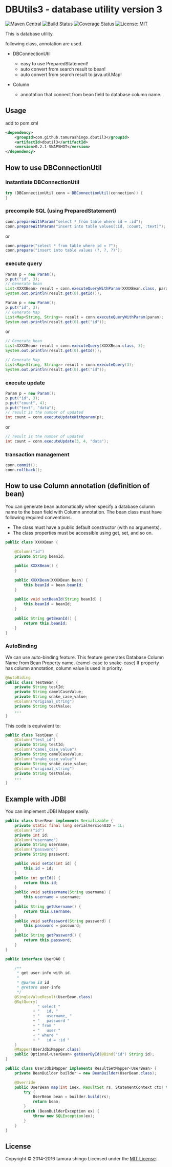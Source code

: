 DBUtils3  - database utility version 3
======================================

[![Maven Central](https://maven-badges.herokuapp.com/maven-central/com.github.tamurashingo.dbutil3/dbutil3/badge.svg)](https://maven-badges.herokuapp.com/maven-central/com.github.tamurashingo.dbutil3/dbutil3)
[![Build Status](https://travis-ci.org/tamurashingo/dbutils3.svg?branch=master)](https://travis-ci.org/tamurashingo/dbutils3)
[![Coverage Status](https://coveralls.io/repos/tamurashingo/dbutils3/badge.svg?branch=master&service=github)](https://coveralls.io/github/tamurashingo/dbutils3?branch=master)
[![License: MIT](http://img.shields.io/badge/license-MIT-blue.svg)](LICENSE)

This is database utility.

following class, annotation are used.

- DBConnectionUtil
  - easy to use PreparedStatement!
  - auto convert from search result to bean!
  - auto convert from search result to java.util.Map!

- Column
  - annotation that connect from bean field to database column name.


Usage
-----
add to pom.xml

```xml
<dependency>
    <groupId>com.github.tamurashingo.dbutil3</groupId>
    <artifactId>dbutil3</artifactId>
    <version>0.2.1-SNAPSHOT</version>
</dependency>
```


How to use DBConnectionUtil
---------------------------
### instantiate DBConnectionUtil ###


```java
try (DBConnectionUtil conn = DBConnectionUtil(connection)) {
}
```


### precompile SQL (using PreparedStatement) ###

```java
conn.prepareWithParam("select * from table where id = :id");
conn.prepareWithParam("insert into table values(:id, :count, :text)");
```

or

```java
conn.prepare("select * from table where id = ?");
conn.prepare("insert into table values (?, ?, ?)");
```

### execute query ###

```java
Param p = new Param();
p.put("id", 3);
// Generate bean
List<XXXXBean> result = conn.executeQueryWithParam(XXXXBean.class, param);
System.out.println(result.get(0).getId());

Param p = new Param();
p.put("id", 3);
// Generate Map
List<Map<String, String>> result = conn.executeQueryWithParam(param);
System.out.println(result.get(0).get("id"));
```

or

```java
// Generate bean
List<XXXXBean> result = conn.executeQuery(XXXXBean.class, 3);
System.out.println(result.get(0).getId());

// Generate Map
List<Map<String, String>> result = conn.executeQuery(3);
System.out.println(result.get(0).get("id"));
```


### execute update ###

```java
Param p = new Param();
p.put("id", 3);
p.put("count", 4);
p.put("text", "data");
// result is the number of updated
int count = conn.executeUpdateWithparam(p);
```

or

```java
// result is the number of updated
int count = conn.executeUpdate(3, 4, "data");
```

### transaction management ###

```java
conn.commit();
conn.rollback();
```



How to use Column annotation (definition of bean)
-------------------------------------------------
You can generate bean automatically when specify a database column name
to the bean field with Column annotation.
The bean class must have following required conventions.

- The class must have a public default constructor (with no arguments).
- The class properties must be accessible using get, set, and so on.

```java
public class XXXXBean {

    @Column("id")
    private String beanId;
    
    public XXXXBean() {
    }
    
    public XXXXBean(XXXXBean bean) {
        this.beanId = bean.beanId;
    }
    
    public void setBeanId(String beanId) {
        this.beanId = beanId;
    }
    
    public String getBeanId() {
        return this.beanId;
    }
}
```

### AutoBinding ###
We can use auto-binding feature.
This feature generates Database Column Name from Bean Property name. (camel-case to snake-case)
If property has column annotation, column value is used in priority.


```java
@AutoBiding
public class TestBean {
    private String testId;
    private String camelCaseValue;
    private String snake_case_value;
    @Column("original_string")
    private String testValue;
    ...
}
```

This code is equivalent to:

```java
public class TestBean {
    @Column("test_id")
    private String testId;
    @Column("camel_case_value")
    private String camelCaseValue;
    @Column("snake_case_value")
    private String snake_case_value;
    @Column("original_string")
    private String testValue;
    ...
}
```


Example with JDBI
-----------------
You can implement JDBI Mapper easily.

```java
public class UserBean implements Serializable {
    private static final long serialVersionUID = 1L;
    @Column("id")
    private int id;
    @Column("username")
    private String username;
    @Column("password")
    private String password;

    public void setId(int id) {
        this.id = id;
    }
    public int getId() {
        return this.id;
    }
    public void setUsername(String username) {
        this.username = username;
    }
    public String getUsername() {
        return this.username;
    }
    public void setPassword(String password) {
        this.password = password;
    }
    public String getPassword() {
        return this.password;
    }
}

public interface UserDAO {

    /**
     * get user-info with id.
     *
     * @param id id
     * @return user-info
     */
    @SingleValueResult(UserBean.class)
    @SqlQuery(
              " select "
            + "   id, "
            + "   username, "
            + "   password "
            + " from "
            + "   user "
            + " where "
            + "   id = :id "
    )
    @Mapper(UserJdbiMapper.class)
    public Optional<UserBean> getUserById(@Bind("id") String id);
}

public class UserJdbiMapper implements ResultSetMapper<UserBean> {
    private BeanBuilder builder = new BeanBuilder(UserBean.class);

    @Override
    public UserBean map(int inex, ResultSet rs, StatementContext ctx) throws SQLExcetion {
        try {
            UserBean bean = builder.build(rs);
            return bean;
        }
        catch (BeanBuilderException ex) {
            throw new SQLException(ex);
        }
    }
}

```


License
-------
Copyright &copy; 2014-2016 tamura shingo
Licensed under the [MIT License][MIT].

[MIT]: http://www.opensource.org/licenses/mit-license.php

